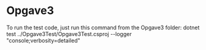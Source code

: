 # Opgave3

To run the test code, just run this command from the Opgave3 folder:
dotnet test ../Opgave3Test/Opgave3Test.csproj --logger "console;verbosity=detailed"